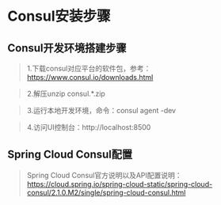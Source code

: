 # Consul安装步骤
## Consul开发环境搭建步骤
> 1.下载consul对应平台的软件包，参考：https://www.consul.io/downloads.html 

> 2.解压unzip consul.*.zip

> 3.运行本地开发环境，命令：consul agent -dev

> 4.访问UI控制台：http://localhost:8500
## Spring Cloud Consul配置
> Spring Cloud Consul官方说明以及API配置说明：https://cloud.spring.io/spring-cloud-static/spring-cloud-consul/2.1.0.M2/single/spring-cloud-consul.html
